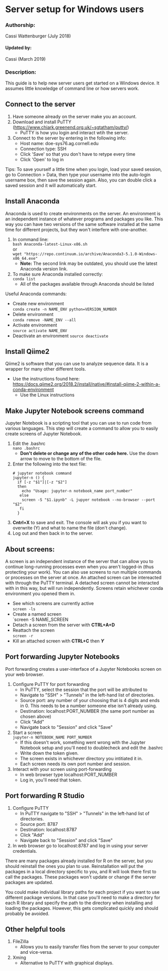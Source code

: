 Server setup for Windows users
========================================

### Authorship:
Cassi Wattenburger (July 2018)

#### Updated by: 
Cassi (March 2019)

### Description:
This guide is to help new server users get started on a Windows device. It assumes little knowledge of command line or how servers work.

## Connect to the server
1. Have someone already on the server make you an account.
2. Download and install PuTTY (https://www.chiark.greenend.org.uk/~sgtatham/putty/)
   - PuTTY is how you login and interact wtih the server.
3. Connect to the server by entering in the following info:
   - Host name: doe-sys76.ag.cornell.edu
   - Connection type: SSH
   - Click 'Save' so that you don't have to retype every time
   - Click 'Open' to log in
  
Tips: To save yourself a little time when you login, load your saved session, go to Connection > Data, then type your username into the auto-login username box, then save the session again. Also, you can double click a saved session and it will automatically start.

## Install Anaconda
Anaconda is used to create environments on the server. An environment is an independent instance of whatever programs and packages you like.
This way you can have two versions of the same software installed at the same time for different projects, 
but they won't interfere with one-another.

1. In command line:\
 `bash Anaconda-latest-Linux-x86.sh`   
 or\
 `wget "https://repo.continuum.io/archive/Anaconda3-5.1.0-Windows-x86_64.exe"`
   - **Note:** The second link may be outdated, you should use the latest Anaconda version link.
2. To make sure Anaconda installed correctly:\
 `conda list`
   - All of the packages available through Anaconda should be listed
   
Useful Anaconda commands:
   - Create new environment\
   `conda create -n NAME_ENV python=VERSION_NUMBER`
   - Delete environment\
   `conda remove -NAME_ENV --all`
   - Activate environment\
   `source activate NAME_ENV`
   - Deactivate an environment
   `source deactivate`

## Install Qiime2
Qiime2 is software that you can use to analyze sequence data. It is a wrapper for many other different tools.
   - Use the instructions found here:\
   https://docs.qiime2.org/2018.2/install/native/#install-qiime-2-within-a-conda-environment
     - Use the Linux instructions
  
## Make Jupyter Notebook screens command
Jupyter Notebook is a scripting tool that you can use to run code from various languages. This step will create a command to allow you to easily create screens of Jupyter Notebook.
1. Edit the .bashrc\
   `nano .bashrc`
   - **Don't delete or change any of the other code here.** Use the down arrow to move to the bottom of the file.
2. Enter the following into the text file:
   ```
   # jupyter notebook command
   jupyter-n () {
     if [-z "$1"]|[-z "$2"]
     then
       echo "Usage: jupyter-n notebook_name port_number"
      else
       screen -S "$1.ipynb" -L jupyer notebook --no-browser --port "$2"
      fi
     }
   ```
3. **Cntrl+X** to save and exit. The console will ask you if you want to overwrite (Y) and what to name the file (don't change).
4. Log out and then back in to the server.
 
## About screens:
A screen is an independent instance of the server that can allow you to continue long-running processes even when you aren't logged-in (thus protecting your work). You can also use screens to run multiple commands or processes on the server at once. An attached screen can be intereacted with through the PuTTY terminal. A detached screen cannot be interacted with in this way, but will run independently. Screens retain whichever conda environment you opened them in.

   - See which screens are currently active\
   `screen -ls`
   - Create a named screen\
   `screen -S NAME_SCREEN
   - Detach a screen from the server with **CTRL+A+D**
   - Reattach the screen\
   `screen -r`
   - Kill an attached screen with **CTRL+C** then ***Y***

## Port forwarding Jupyter Notebooks
Port forwarding creates a user-interface of a Jupyter Notebooks screen on your web browser.
1. Configure PuTTY for port forwarding
   - In PuTTY, select the session that the port will be attributed to
   - Navigate to "SSH" > "Tunnels" in the left-hand list of directories.
   - Source port: any number of your choosing that is 4 digits and ends in 0. This needs to be a number someone else isn't already using.
   - Destination: localhost:PORT_NUMBER (the same port number as chosen above)
   - Click "Add"
   - Navigate back to "Session" and click "Save"
2. Start a screen\
   `jupyter-n NOTEBOOK_NAME PORT_NUMBER`
   - If this doesn't work, something went wrong with the Jupyter Notebook setup and you'll need to doublecheck and edit the .bashrc
   - Write down the token given.
   - The screen exists in whichever directory you intitiated it in.
   - Each screen needs its own port number and session.
3. Interact with your screen using port-forwarding
   - In web browser type localhost:PORT_NUMBER
   - Log in, you'll need that token.
  
## Port forwarding R Studio
1. Configure PuTTY
   - In PuTTY navigate to "SSH" > "Tunnels" in the left-hand list of directories.
   - Source port: 8787
   - Destination: localhost:8787
   - Click "Add"
   - Navigate back to "Session" and click "Save"
2. In web browser go to localhost:8787 and log in using your server credentials.

There are many packages already installed for R on the server, but you should reinstall the ones you plan to use. Reinstallation will put the packages in a local directory specific to you, and R will look there first to call the packages. These packages won't update or change if the server packages are updated.

You could make individual library paths for each project if you want to use different package versions. In that case you'll need to make a directory for each R library and specify the path to the directory when installing and loading the packages. However, this gets complicated quickly and should probably be avoided.

## Other helpful tools
1. FileZilla
   - Allows you to easily transfer files from the server to your computer and vice-versa.
2. Xming
   - Alternative to PuTTY with graphical displays.
 
  
 
